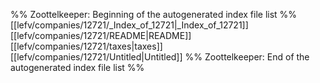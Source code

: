 %% Zoottelkeeper: Beginning of the autogenerated index file list  %%
 [[lefv/companies/12721/_Index_of_12721|_Index_of_12721]]
 [[lefv/companies/12721/README|README]]
 [[lefv/companies/12721/taxes|taxes]]
 [[lefv/companies/12721/Untitled|Untitled]]
%% Zoottelkeeper: End of the autogenerated index file list  %%
